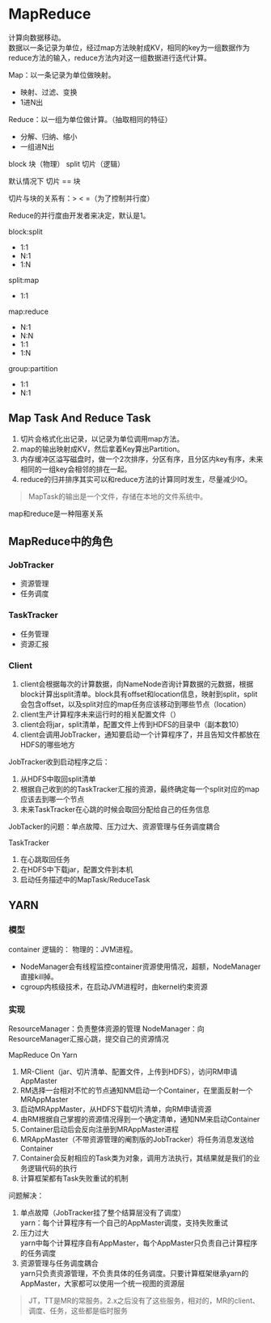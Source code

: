 # MapReduce
计算向数据移动。  
数据以一条记录为单位，经过map方法映射成KV，相同的key为一组数据作为reduce方法的输入，reduce方法内对这一组数据进行迭代计算。

Map：以一条记录为单位做映射。  
- 映射、过滤、变换
- 1进N出

Reduce：以一组为单位做计算。（抽取相同的特征）
- 分解、归纳、缩小
- 一组进N出

block 块（物理）
split 切片（逻辑）

默认情况下 切片 == 块

切片与块的关系有：> < =（为了控制并行度）

Reduce的并行度由开发者来决定，默认是1。

block:split
- 1:1
- N:1
- 1:N

split:map
- 1:1

map:reduce
- N:1
- N:N
- 1:1
- 1:N

group:partition
- 1:1
- N:1

## Map Task And Reduce Task
1. 切片会格式化出记录，以记录为单位调用map方法。 
2. map的输出映射成KV，然后拿着Key算出Partition。
3. 内存缓冲区溢写磁盘时，做一个2次排序，分区有序，且分区内key有序，未来相同的一组key会相邻的排在一起。
4. reduce的归并排序其实可以和reduce方法的计算同时发生，尽量减少IO。

> MapTask的输出是一个文件，存储在本地的文件系统中。

map和reduce是一种阻塞关系

## MapReduce中的角色

### JobTracker
- 资源管理
- 任务调度

### TaskTracker
- 任务管理
- 资源汇报

### Client
1. client会根据每次的计算数据，向NameNode咨询计算数据的元数据，根据block计算出split清单。block具有offset和location信息，映射到split，split会包含offset，以及split对应的map任务应该移动到哪些节点（location）
2. client生产计算程序未来运行时的相关配置文件（）
3. client会将jar，split清单，配置文件上传到HDFS的目录中（副本数10）
4. client会调用JobTracker，通知要启动一个计算程序了，并且告知文件都放在HDFS的哪些地方

JobTracker收到启动程序之后：
1. 从HDFS中取回split清单
2. 根据自己收到的的TaskTracker汇报的资源，最终确定每一个split对应的map应该去到哪一个节点
3. 未来TaskTracker在心跳的时候会取回分配给自己的任务信息

JobTacker的问题：单点故障、压力过大、资源管理与任务调度耦合

TaskTracker
1. 在心跳取回任务
2. 在HDFS中下载jar，配置文件到本机
3. 启动任务描述中的MapTask/ReduceTask

## YARN

### 模型
container
逻辑的：
物理的：JVM进程。
- NodeManager会有线程监控container资源使用情况，超额，NodeManager直接kill掉。
- cgroup内核级技术，在启动JVM进程时，由kernel约束资源

### 实现
ResourceManager：负责整体资源的管理
NodeManager：向ResourceManager汇报心跳，提交自己的资源情况

MapReduce On Yarn
1. MR-Client（jar、切片清单、配置文件，上传到HDFS），访问RM申请AppMaster
2. RM选择一台相对不忙的节点通知NM启动一个Container，在里面反射一个MRAppMaster
3. 启动MRAppMaster，从HDFS下载切片清单，向RM申请资源
4. 由RM根据自己掌握的资源情况得到一个确定清单，通知NM来启动Container
5. Container启动后会反向注册到MRAppMaster进程
6. MRAppMaster（不带资源管理的阉割版的JobTracker）将任务消息发送给Container
7. Container会反射相应的Task类为对象，调用方法执行，其结果就是我们的业务逻辑代码的执行
8. 计算框架都有Task失败重试的机制

问题解决：
1. 单点故障（JobTracker挂了整个结算层没有了调度）  
   yarn：每个计算程序有一个自己的AppMaster调度，支持失败重试
2. 压力过大  
   yarn中每个计算程序自有AppMaster，每个AppMaster只负责自己计算程序的任务调度
3. 资源管理与任务调度耦合  
   yarn只负责资源管理，不负责具体的任务调度。只要计算框架继承yarn的AppMaster，大家都可以使用一个统一视图的资源层

> JT，TT是MR的常服务。2.x之后没有了这些服务，相对的，MR的client、调度、任务，这些都是临时服务